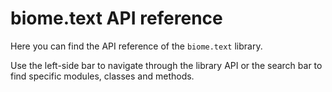 # biome.text API reference
Here you can find the API reference of the `biome.text` library.

Use the left-side bar to navigate through the library API or the search bar to find specific modules, classes and methods.

